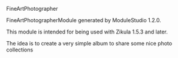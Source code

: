 FineArtPhotographer

FineArtPhotographerModule generated by ModuleStudio 1.2.0.

This module is intended for being used with Zikula 1.5.3 and later.

The idea is to create a very simple album to share some nice photo collections
